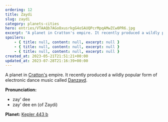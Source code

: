 ```yaml
---
ordering: 12
title: Zaydi
slug: zaydi
category: planets-cities
hero: entries/VTAAQb7AGo8xusrkgG4oSAUQPcrMpqAMwZCw0PR6.jpg
excerpt: "A planet in Cratton's empire. It recently produced a wildly popular form of electronic dance music c..."
spoilers:
    - { title: null, content: null, excerpt: null }
    - { title: null, content: null, excerpt: null }
    - { title: null, content: null, excerpt: null }
created_at: 2023-05-21T21:51:21+00:00
updated_at: 2023-07-28T21:16:39+00:00
---
```

A planet in [Cratton's](/category/planets-cities/cratton) empire. It recently produced a wildly popular form of electronic dance music called [Danzayd](/category/culture-history/danzayd).

**Pronunciation:**
- zay’ dee
- zay’ dee en (of Zaydi)

**Planet:**
[Kepler 443 b](https://en.wikipedia.org/wiki/Kepler-443b)